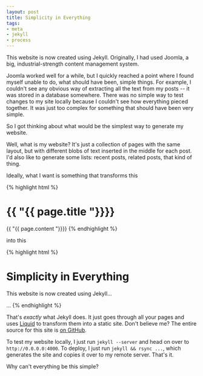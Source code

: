 ```yaml
---
layout: post
title: Simplicity in Everything
tags:
- meta
- jekyll
- process
---
```

This website is now created using Jekyll. Originally, I had used Joomla,
a big, industrial-strength content management system.

Joomla worked well for a while, but I quickly reached a point where I
found myself unable to do, what should have been, simple things. For
example, I couldn't see any obvious way of extracting all the text from
my posts -- it was stored in a database somewhere. There was no simple
way to test changes to my site locally because I couldn't see how
everything pieced together. It was just too complex for something that
should have been very simple.

So I got thinking about what would be the simplest way to generate my
website.

Well, what is my website? It's just a collection of pages with the same
layout, but with different blobs of text inserted in the middle for each
post. I'd also like to generate some lists: recent posts, related posts,
that kind of thing.

Ideally, what I want is something that transforms this

{% highlight html %}
<body>
<h1>{{ "{{ page.title "}}}}</h1>
{{ "{{ page.content "}}}}
</body>
{% endhighlight %}

into this

{% highlight html %}
<body>
<h1>Simplicity in Everything</h1>
<p>This website is now created using Jekyll...</p>
...
</body>
{% endhighlight %}

That's *exactly* what Jekyll does. It just goes through all your pages
and uses [Liquid][1] to transform them into a static site. Don't believe me?
The entire source for this site is [on GitHub][2].

To test my website locally, I just run `jekyll --server` and head on
over to `http://0.0.0.0:4000`. To deploy, I just run `jekyll && rsync
...`, which generates the site and copies it over to my remote server.
That's it.

Why can't everything be this simple?

[1]: http://liquidmarkup.org/
[2]: https://github.com/Poita/poita.org


